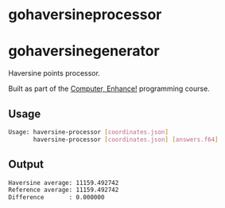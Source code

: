 # gohaversineprocessor

# gohaversinegenerator

Haversine points processor.

Built as part of the [Computer, Enhance!](https://www.computerenhance.com/) 
programming course.

## Usage

```sh
Usage: haversine-processor [coordinates.json]
       haversine-processor [coordinates.json] [answers.f64]
```

## Output

```sh
Haversine average: 11159.492742
Reference average: 11159.492742
Difference       : 0.000000
```

